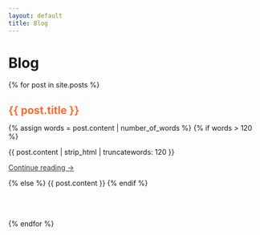 ```yaml
---
layout: default
title: Blog
---
```


# Blog

{% for post in site.posts %}
<article style="margin-bottom: 4rem;">
  <h2 style="margin-bottom: 0.5rem;">
    <a href="{{ post.url | relative_url }}" style="color: #ff6b35; text-decoration: none;">
      {{ post.title }}
    </a>
  </h2>

  {% assign words = post.content | number_of_words %}
  {% if words > 120 %}
    <p>{{ post.content | strip_html | truncatewords: 120 }}</p>
    <p><a href="{{ post.url | relative_url }}" style="text-decoration: underline; color: #333;">Continue reading →</a></p>
  {% else %}
    {{ post.content }}
  {% endif %}
</article>
{% endfor %}
